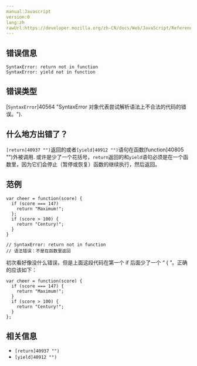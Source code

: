```yaml
---
manual:Javascript
version:0
lang:zh
rawUrl:https://developer.mozilla.org/zh-CN/docs/Web/JavaScript/Reference/Errors/Bad_return_or_yield
---
```





## 错误信息<a name="错误信息"></a>

```
SyntaxError: return not in function
SyntaxError: yield not in function

```

## 错误类型<a name="错误类型"></a>


[`SyntaxError`]40564 "SyntaxError 对象代表尝试解析语法上不合法的代码的错误。").


## 什么地方出错了？<a name="什么地方出错了？"></a>


`[return]40937 "")`返回的或者`[yield]40912 "")`语句在函数[function]40805 "")外被调用. 或许是少了一个花括号，`return`返回的和`yield`语句必须是在一个函数里，因为它们会停止（暂停或恢复）函数的继续执行，然后返回。


## 范例<a name="范例"></a>

```
var cheer = function(score) {
  if (score === 147)
    return "Maximum!";
  };
  if (score > 100) {
    return "Century!";
  }
}

// SyntaxError: return not in function
// 语法错误：不是在函数里返回
```


初次看好像没什么错误，但是上面这段代码在第一个 if 后面少了一个 “ { ”。正确的应该如下：


```
var cheer = function(score) {
  if (score === 147) {
    return "Maximum!";
  }
  if (score > 100) {
    return "Century!";
  }
};
```

## 相关信息<a name="相关信息"></a>

* `[return]40937 "")`
* `[yield]40912 "")`



